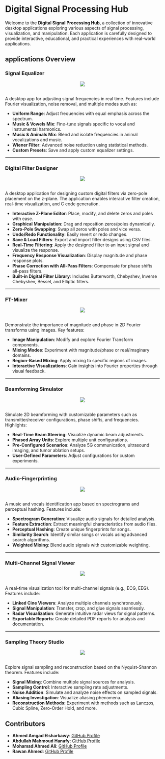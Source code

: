 # Digital Signal Processing Hub

Welcome to the **Digital Signal Processing Hub**, a collection of innovative desktop applications exploring various aspects of signal processing, visualization, and manipulation. Each application is carefully designed to provide interactive, educational, and practical experiences with real-world applications.

## applications Overview

### Signal Equalizer
<div align="center">
  <img src="assets/signal_equalizer_preview.png" />
</div>
</br>
<p>A desktop app for adjusting signal frequencies in real time. Features include Fourier visualization, noise removal, and multiple modes such as:</p>

<ul>
  <li><strong>Uniform Range</strong>: Adjust frequencies with equal emphasis across the spectrum.</li>
  <li><strong>Music & Vowels Mix</strong>: Fine-tune signals specific to vocal and instrumental harmonics.</li>
  <li><strong>Music & Animals Mix</strong>: Blend and isolate frequencies in animal vocalizations and music.</li>
  <li><strong>Wiener Filter</strong>: Advanced noise reduction using statistical methods.</li>
  <li><strong>Custom Presets</strong>: Save and apply custom equalizer settings.</li>
</ul>

<hr style="border: 1px solid #ccc;"/>

### Digital Filter Designer
<div align="center">
  <img src="assets/digital_filter_designer_preview.png" />
</div>
</br>
<p>A desktop application for designing custom digital filters via zero-pole placement on the z-plane. The application enables interactive filter creation, real-time visualization, and C code generation.</p>

<ul>
  <li><strong>Interactive Z-Plane Editor</strong>: Place, modify, and delete zeros and poles with ease.</li>
  <li><strong>Graphical Manipulation</strong>: Drag and reposition zeros/poles dynamically.</li>
  <li><strong>Zero-Pole Swapping</strong>: Swap all zeros with poles and vice versa.</li>
  <li><strong>Undo/Redo Functionality</strong>: Easily revert or redo changes.</li>
  <li><strong>Save & Load Filters</strong>: Export and import filter designs using CSV files.</li>
  <li><strong>Real-Time Filtering</strong>: Apply the designed filter to an input signal and visualize the response.</li>
  <li><strong>Frequency Response Visualization</strong>: Display magnitude and phase response plots.</li>
  <li><strong>Phase Correction with All-Pass Filters</strong>: Compensate for phase shifts all-pass filters.</li>
  <li><strong>Built-in Digital Filter Library</strong>: Includes Butterworth, Chebyshev, Inverse Chebyshev, Bessel, and Elliptic filters.</li>
</ul>


<hr style="border: 1px solid #ccc;"/>

### FT-Mixer
<div align="center">
  <img src="assets/ft_mixer_preview.png" />
</div>
</br>
<p>Demonstrate the importance of magnitude and phase in 2D Fourier transforms using images. Key features:</p>

<ul>
  <li><strong>Image Manipulation</strong>: Modify and explore Fourier Transform components.</li>
  <li><strong>Mixing Modes</strong>: Experiment with magnitude/phase or real/imaginary domains.</li>
  <li><strong>Region-Based Mixing</strong>: Apply mixing to specific regions of images.</li>
  <li><strong>Interactive Visualizations</strong>: Gain insights into Fourier properties through visual feedback.</li>
</ul>

<hr style="border: 1px solid #ccc;"/>

### Beamforming Simulator
<div align="center">
  <img src="assets/beamforming_preview.png" />
</div>
</br>
<p>Simulate 2D beamforming with customizable parameters such as transmitter/receiver configurations, phase shifts, and frequencies. Highlights:</p>

<ul>
  <li><strong>Real-Time Beam Steering</strong>: Visualize dynamic beam adjustments.</li>
  <li><strong>Phased Array Units</strong>: Explore multiple unit configurations.</li>
  <li><strong>Pre-Configured Scenarios</strong>: Analyze 5G communication, ultrasound imaging, and tumor ablation setups.</li>
  <li><strong>User-Defined Parameters</strong>: Adjust configurations for custom experiments.</li>
</ul>

<hr style="border: 1px solid #ccc;"/>

### Audio-Fingerprinting
<div align="center">
  <img src="assets/fingerprint_preview.png" />
</div>
</br>
<p>A music and vocals identification app based on spectrograms and perceptual hashing. Features include:</p>

<ul>
  <li><strong>Spectrogram Generation</strong>: Visualize audio signals for detailed analysis.</li>
  <li><strong>Feature Extraction</strong>: Extract meaningful characteristics from audio files.</li>
  <li><strong>Perceptual Hashing</strong>: Create unique fingerprints for songs.</li>
  <li><strong>Similarity Search</strong>: Identify similar songs or vocals using advanced search algorithms.</li>
  <li><strong>Weighted Mixing</strong>: Blend audio signals with customizable weighting.</li>
</ul>

<hr style="border: 1px solid #ccc;"/>

### Multi-Channel Signal Viewer
<div align="center">
  <img src="assets/multi_channel_signal_viewer.png" />
</div>
</br>
<p>A real-time visualization tool for multi-channel signals (e.g., ECG, EEG). Features include:</p>

<ul>
  <li><strong>Linked Cine Viewers</strong>: Analyze multiple channels synchronously.</li>
  <li><strong>Signal Manipulation</strong>: Transfer, crop, and glue signals seamlessly.</li>
  <li><strong>Radar Visualization</strong>: Generate intuitive radar views for signal patterns.</li>
  <li><strong>Exportable Reports</strong>: Create detailed PDF reports for analysis and documentation.</li>
</ul>

<hr style="border: 1px solid #ccc;"/>

### Sampling Theory Studio
<div align="center">
  <img src="assets/sampling_theory_studio_preview.png" />
</div>
</br>
<p>Explore signal sampling and reconstruction based on the Nyquist-Shannon theorem. Features include:</p>

<ul>
  <li><strong>Signal Mixing</strong>: Combine multiple signal sources for analysis.</li>
  <li><strong>Sampling Control</strong>: Interactive sampling rate adjustments.</li>
  <li><strong>Noise Addition</strong>: Simulate and analyze noise effects on sampled signals.</li>
  <li><strong>Aliasing Investigation</strong>: Visualize aliasing phenomena.</li>
  <li><strong>Reconstruction Methods</strong>: Experiment with methods such as Lanczos, Cubic Spline, Zero-Order Hold, and more.</li>
</ul>

## Contributors

- **Ahmed Amgad Elsharkawy**: [GitHub Profile](https://github.com/AhmedAmgadElsharkawy)
- **Abdullah Mahmoud Hanafy**: [GitHub Profile](https://github.com/AbdullahMahmoudHanafy)
- **Mohamad Ahmed Ali**: [GitHub Profile](https://github.com/MohamadAhmedAli)
- **Rawan Ahmed**: [GitHub Profile](https://github.com/RawanAhmed444)
